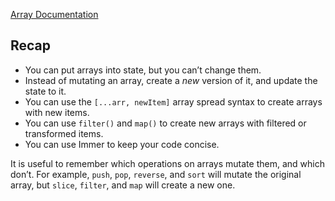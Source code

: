 
[Array Documentation ](https://react.dev/learn/updating-arrays-in-state#adding-to-an-array)

## Recap[](https://react.dev/learn/updating-arrays-in-state#recap "Link for Recap")

-   You can put arrays into state, but you can’t change them.
-   Instead of mutating an array, create a _new_ version of it, and update the state to it.
-   You can use the `[...arr, newItem]` array spread syntax to create arrays with new items.
-   You can use `filter()` and `map()` to create new arrays with filtered or transformed items.
-   You can use Immer to keep your code concise.



It is useful to remember which operations on arrays mutate them, and which don’t. For example, `push`, `pop`, `reverse`, and `sort` will mutate the original array, but `slice`, `filter`, and `map` will create a new one.